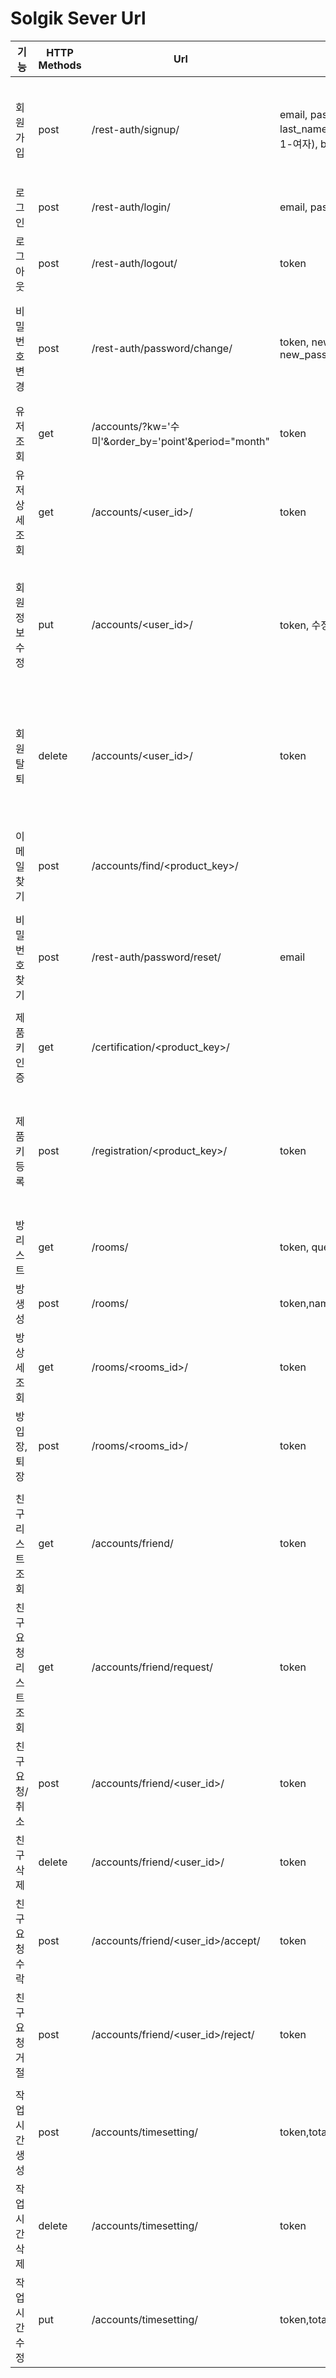 # Solgik Sever Url

| 기능             | HTTP Methods | Url                                                  | Input Parameter                                              | Response                                                     |
| ---------------- | ------------ | ---------------------------------------------------- | ------------------------------------------------------------ | ------------------------------------------------------------ |
| 회원가입         | post         | /rest-auth/signup/                                   | email, password1, password2, last_name, first_name, gender(0-남자, 1-여자), birth_date(생년월일) | 이메일 중복, 필수값 입력 안했을 시 -> 400 반환<br />성공 -> token |
| 로그인           | post         | /rest-auth/login/                                    | email, password                                              | token                                                        |
| 로그아웃         | post         | /rest-auth/logout/                                   | token                                                        |                                                              |
| 비밀번호 변경    | post         | /rest-auth/password/change/                          | token, new_password1, new_password2, old_password            | 기존 비밀번호 다를 경우-> 400<br />성공 -> detail 메세지     |
| 유저 조회        | get          | /accounts/?kw='수미'&order_by='point'&period="month" | token                                                        |                                                              |
| 유저 상세 조회   | get          | /accounts/<user_id>/                                 | token                                                        | data 없을 경우 -> 404<br />성공 -> data                      |
| 회원정보 수정    | put          | /accounts/<user_id>/                                 | token, 수정할 data                                           | token 안보낼때 -> 401<br />본인 계정이 아닐 때 -> 403<br />성공 -> 수정된 유저 data |
| 회원 탈퇴        | delete       | /accounts/<user_id>/                                 | token                                                        | token 안보낼때 -> 401<br />본인 계정이 아닐 때 -> 403<br />성공 -> 삭제된 유저 data |
| 이메일 찾기 | post | /accounts/find/<product_key>/ |  | 성공 -> data {email}, 해당 유저가 없을 때 404 |
| 비밀번호 찾기    | post         | /rest-auth/password/reset/                           | email                                                        |                                                              |
| 제품키 인증      | get          | /certification/<product_key>/                        |                                                              | data {success ( 성공 시 true, 실패 시 false ), msg}          |
| 제품키 등록      | post         | /registration/<product_key>/                         | token                                                        | 성공 -> 200,  사용 중인 제품 키 -> 400, 해당 제품 키 없을 때 -> 404 |
|                  |              |                                                      |                                                              |                                                              |
| 방 리스트        | get          | /rooms/                                              | token, query : _page                                         | 방 리스트 data                                               |
| 방 생성          | post         | /rooms/                                              | token,name, (password)                                       | 해당 방 정보 data                                            |
| 방 상세 조회     | get          | /rooms/<rooms_id>/                                   | token                                                        | 해당 방 정보 data                                            |
| 방 입장, 퇴장    | post         | /rooms/<rooms_id>/                                   | token                                                        | 해당 방 정보 data                                            |
|                  |              |                                                      |                                                              |                                                              |
| 친구 리스트 조회     | get          | /accounts/friend/                  | token                                                        |                                                              |
| 친구요청 리스트 조회 | get          | /accounts/friend/request/          | token                                                        |                                                              |
| 친구 요청/취소       | post         | /accounts/friend/<user_id>/        | token                                                        |                                                              |
| 친구 삭제 | delete | /accounts/friend/<user_id>/ | token | |
| 친구 요청 수락       | post         | /accounts/friend/<user_id>/accept/ | token                                                        |                                                              |
| 친구요청 거절 | post | /accounts/friend/<user_id>/reject/ | token | |
|  |  |  |  | |
| 작업 시간 생성 | post | /accounts/timesetting/ | token,total_time,work_time,break_time | |
| 작업 시간 삭제 | delete       | /accounts/timesetting/ | token | |
| 작업 시간 수정 | put | /accounts/timesetting/ | token,total_time,work_time,break_time | |